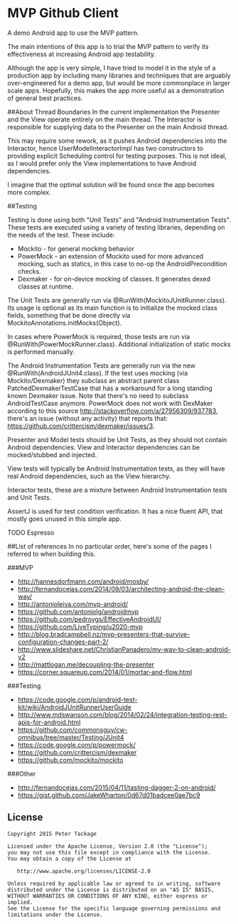 MVP Github Client
==================
A demo Android app to use the MVP pattern.

The main intentions of this app is to trial the MVP pattern to verify its effectiveness at increasing
 Android app testability.

Although the app is very simple, I have tried to model it in the style of a production app by
including many libraries and techniques that are arguably over-engineered for a demo app, but would be
more commonplace in larger scale apps. Hopefully, this makes the app more useful as a demonstration
of general best practices.

##About Thread Boundaries
In the current implementation the Presenter and the View operate entirely on the main thread.
The Interactor is responsible for supplying data to the Presenter on the main Android thread.

This may require some rework, as it pushes Android dependencies into the Interactor, hence UserModelInteractorImpl
 has two constructors to providing explicit Scheduling control for testing purposes. This is not ideal,
 as I would prefer only the View implementations to have Android dependencies.

I imagine that the optimal solution will be found once the app becomes more complex.

##Testing

Testing is done using both "Unit Tests" and "Android Instrumentation Tests". These tests are executed
using a variety of testing libraries, depending on the needs of the test. These include:

* Mockito - for general mocking behavior
* PowerMock - an extension of Mockito used for more advanced mocking, such as statics, in this case to no-op the AndroidPrecondition checks.
* Dexmaker - for on-device mocking of classes. It generates dexed classes at runtime.

The Unit Tests are generally run via @RunWith(MockitoJUnitRunner.class). Its usage is optional as its main function
is to initialize the mocked class fields, something that be done directly via MockitoAnnotations.initMocks(Object).

In cases where PowerMock is required, those tests are run via @RunWith(PowerMockRunner.class). Additional initialization
 of static mocks is performed manually.

The Android Instrumentation Tests are generally run via the new @RunWith(AndroidJUnit4.class). If the test
 uses mocking (via Mockito/Dexmaker) they subclass an abstract parent class PatchedDexmakerTestCase that has
a workaround for a long standing known Dexmaker issue. Note that there's no need to subclass AndroidTestCase anymore.
PowerMock does not work with DexMaker according to this source http://stackoverflow.com/a/27956309/937783, there's an
issue (without any activity) that reports that: https://github.com/crittercism/dexmaker/issues/3.

Presenter and Model tests should be Unit Tests, as they should not contain Android dependencies. View and
Interactor dependencies can be mocked/stubbed and injected.

View tests will typically be Android Instrumentation tests, as they will have real Android dependencies,
such as the View hierarchy.

Interactor tests, these are a mixture between Android Instrumentation tests and Unit Tests.

AssertJ is used for test condition verification. It has a nice fluent API, that mostly goes unused in this simple app.

TODO Espresso

##List of references
In no particular order, here's some of the pages I referred to when building this.

###MVP
* http://hannesdorfmann.com/android/mosby/
* http://fernandocejas.com/2014/09/03/architecting-android-the-clean-way/
* http://antonioleiva.com/mvp-android/
* https://github.com/antoniolg/androidmvp
* https://github.com/pedrovgs/EffectiveAndroidUI/
* https://github.com/LiveTyping/u2020-mvp
* http://blog.bradcampbell.nz/mvp-presenters-that-survive-configuration-changes-part-2/
* http://www.slideshare.net/ChristianPanadero/my-way-to-clean-android-v2
* http://mattlogan.me/decoupling-the-presenter
* https://corner.squareup.com/2014/01/mortar-and-flow.html

###Testing
* https://code.google.com/p/android-test-kit/wiki/AndroidJUnitRunnerUserGuide
* http://www.mdswanson.com/blog/2014/02/24/integration-testing-rest-apis-for-android.html
* https://github.com/commonsguy/cw-omnibus/tree/master/Testing/JUnit4
* https://code.google.com/p/powermock/
* https://github.com/crittercism/dexmaker
* https://github.com/mockito/mockito

###Other
* http://fernandocejas.com/2015/04/11/tasting-dagger-2-on-android/
* https://gist.github.com/JakeWharton/0d67d01badcee0ae7bc9

License
-------

    Copyright 2015 Peter Tackage

    Licensed under the Apache License, Version 2.0 (the "License");
    you may not use this file except in compliance with the License.
    You may obtain a copy of the License at

       http://www.apache.org/licenses/LICENSE-2.0

    Unless required by applicable law or agreed to in writing, software
    distributed under the License is distributed on an "AS IS" BASIS,
    WITHOUT WARRANTIES OR CONDITIONS OF ANY KIND, either express or implied.
    See the License for the specific language governing permissions and
    limitations under the License.